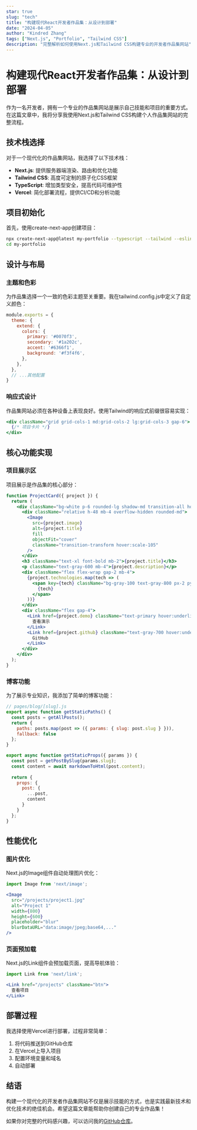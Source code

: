 ```yaml
---
star: true
slug: "tech"
title: "构建现代React开发者作品集：从设计到部署"
date: "2024-04-05"
author: "Kindred Zhang"
tags: ["Next.js", "Portfolio", "Tailwind CSS"]
description: "完整解析如何使用Next.js和Tailwind CSS构建专业的开发者作品集网站"
---
```


# 构建现代React开发者作品集：从设计到部署

作为一名开发者，拥有一个专业的作品集网站是展示自己技能和项目的重要方式。在这篇文章中，我将分享我使用Next.js和Tailwind CSS构建个人作品集网站的完整流程。

## 技术栈选择

对于一个现代化的作品集网站，我选择了以下技术栈：

- **Next.js**: 提供服务器端渲染、路由和优化功能
- **Tailwind CSS**: 高度可定制的原子化CSS框架
- **TypeScript**: 增加类型安全，提高代码可维护性
- **Vercel**: 简化部署流程，提供CI/CD和分析功能

## 项目初始化

首先，使用create-next-app创建项目：

```bash
npx create-next-app@latest my-portfolio --typescript --tailwind --eslint
cd my-portfolio
```

## 设计与布局

### 主题和色彩

为作品集选择一个一致的色彩主题至关重要。我在tailwind.config.js中定义了自定义颜色：

```js
module.exports = {
  theme: {
    extend: {
      colors: {
        primary: '#0070f3',
        secondary: '#1a202c',
        accent: '#6366f1',
        background: '#f3f4f6',
      },
    },
  },
  // ...其他配置
}
```

### 响应式设计

作品集网站必须在各种设备上表现良好。使用Tailwind的响应式前缀很容易实现：

```jsx
<div className="grid grid-cols-1 md:grid-cols-2 lg:grid-cols-3 gap-6">
  {/* 项目卡片 */}
</div>
```

## 核心功能实现

### 项目展示区

项目展示是作品集的核心部分：

```jsx
function ProjectCard({ project }) {
  return (
    <div className="bg-white p-6 rounded-lg shadow-md transition-all hover:shadow-xl">
      <div className="relative h-48 mb-4 overflow-hidden rounded-md">
        <Image 
          src={project.image} 
          alt={project.title}
          fill
          objectFit="cover"
          className="transition-transform hover:scale-105"
        />
      </div>
      <h3 className="text-xl font-bold mb-2">{project.title}</h3>
      <p className="text-gray-600 mb-4">{project.description}</p>
      <div className="flex flex-wrap gap-2 mb-4">
        {project.technologies.map(tech => (
          <span key={tech} className="bg-gray-100 text-gray-800 px-2 py-1 rounded text-xs">
            {tech}
          </span>
        ))}
      </div>
      <div className="flex gap-4">
        <Link href={project.demo} className="text-primary hover:underline" target="_blank">
          查看演示
        </Link>
        <Link href={project.github} className="text-gray-700 hover:underline" target="_blank">
          GitHub
        </Link>
      </div>
    </div>
  );
}
```

### 博客功能

为了展示专业知识，我添加了简单的博客功能：

```jsx
// pages/blog/[slug].js
export async function getStaticPaths() {
  const posts = getAllPosts();
  return {
    paths: posts.map(post => ({ params: { slug: post.slug } })),
    fallback: false
  };
}

export async function getStaticProps({ params }) {
  const post = getPostBySlug(params.slug);
  const content = await markdownToHtml(post.content);
  
  return {
    props: {
      post: {
        ...post,
        content
      }
    }
  };
}
```

## 性能优化

### 图片优化

Next.js的Image组件自动处理图片优化：

```jsx
import Image from 'next/image';

<Image 
  src="/projects/project1.jpg"
  alt="Project 1"
  width={800}
  height={600}
  placeholder="blur"
  blurDataURL="data:image/jpeg;base64,..."
/>
```

### 页面预加载

Next.js的Link组件会预加载页面，提高导航体验：

```jsx
import Link from 'next/link';

<Link href="/projects" className="btn">
  查看项目
</Link>
```

## 部署过程

我选择使用Vercel进行部署，过程非常简单：

1. 将代码推送到GitHub仓库
2. 在Vercel上导入项目
3. 配置环境变量和域名
4. 自动部署

## 结语

构建一个现代化的开发者作品集网站不仅是展示技能的方式，也是实践最新技术和优化技术的绝佳机会。希望这篇文章能帮助你创建自己的专业作品集！

如果你对完整的代码感兴趣，可以访问我的[GitHub仓库](https://github.com/username/portfolio)。

